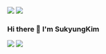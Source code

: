 <a href="https://sukyungdev.github.io/" target="_blank"><img src="https://img.shields.io/badge/Blog-FC60A8?style=flat-square&logo=GitHub&logoColor=white"/></a>
<a href="mailto:sukyung.developer@gmail.com" target="_blank"><img src="https://img.shields.io/badge/sukyung.developer@gmail.com-EA4335?style=flat-square&logo=Gmail&logoColor=white"/></a>

### Hi there 👋 I'm SukyungKim

![](https://raw.githubusercontent.com/sukyungdev/github-stats-transparent/output/generated/overview.svg)
![](https://raw.githubusercontent.com/sukyungdev/github-stats-transparent/output/generated/languages.svg)

<!--
**sukyungdev/sukyungdev** is a ✨ _special_ ✨ repository because its `README.md` (this file) appears on your GitHub profile.

Here are some ideas to get you started:

- 🔭 I’m currently working on ...
- 🌱 I’m currently learning ...
- 👯 I’m looking to collaborate on ...
- 🤔 I’m looking for help with ...
- 💬 Ask me about ...
- 📫 How to reach me: ...
- 😄 Pronouns: ...
- ⚡ Fun fact: ...
-->
